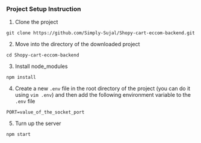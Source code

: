 ### Project Setup Instruction

1. Clone the project

```
git clone https://github.com/Simply-Sujal/Shopy-cart-eccom-backend.git
```

2. Move into the directory of the downloaded project

```
cd Shopy-cart-eccom-backend
```

3. Install node_modules

```
npm install
```

4. Create a new `.env` file in the root directory of the project (you can do it using `vim .env`) and then add the following environment variable to the `.env` file

```
PORT=value_of_the_socket_port
```

5. Turn up the server

```
npm start
```
